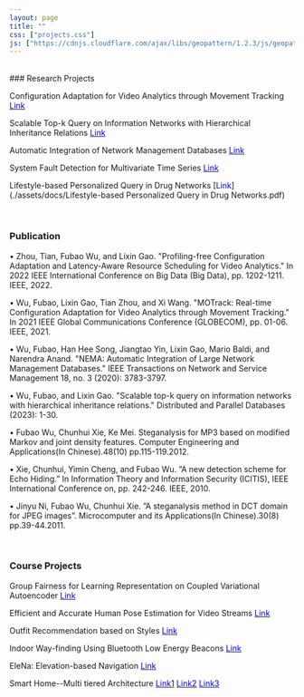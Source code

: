 ```yaml
---
layout: page
title: ""
css: ["projects.css"]
js: ["https://cdnjs.cloudflare.com/ajax/libs/geopattern/1.2.3/js/geopattern.min.js", "projects.js"]
---
```


<br />
### Research Projects

Configuration Adaptation for Video Analytics through Movement Tracking [<span style="color:blue;">Link</span>](./assets/docs/GLOBECOM_Video_Analytics.pdf)

Scalable Top-k Query on Information Networks with Hierarchical Inheritance Relations [<span style="color:blue;">Link</span>](./assets/docs/Graph_query_paper.pdf)

Automatic Integration of Network Management Databases [<span style="color:blue;">Link</span>](./assets/docs/NEMA.pdf)

System Fault Detection for Multivariate Time Series [<span style="color:blue;">Link</span>](./assets/docs/Bentley_intern_System_fault_detection_for_multivariate_time_series.pdf)

Lifestyle-based Personalized Query in Drug Networks [<span style="color:blue;">Link</span>](./assets/docs/Lifestyle-based Personalized Query in Drug Networks.pdf)

<br />

### Publication

• Zhou, Tian, Fubao Wu, and Lixin Gao. "Profiling-free Configuration Adaptation and Latency-Aware Resource Scheduling for Video Analytics." In 2022 IEEE International Conference on Big Data (Big Data), pp. 1202-1211. IEEE, 2022.

• Wu, Fubao, Lixin Gao, Tian Zhou, and Xi Wang. "MOTrack: Real-time Configuration Adaptation for Video Analytics through Movement Tracking." In 2021 IEEE Global Communications Conference (GLOBECOM), pp. 01-06. IEEE, 2021.

• Wu, Fubao, Han Hee Song, Jiangtao Yin, Lixin Gao, Mario Baldi, and Narendra Anand. "NEMA: Automatic Integration of Large Network Management Databases." IEEE Transactions on Network and Service Management 18, no. 3 (2020): 3783-3797.

• Wu, Fubao, and Lixin Gao. "Scalable top-k query on information networks with hierarchical inheritance relations." Distributed and Parallel Databases (2023): 1-30.

• Fubao Wu, Chunhui Xie, Ke Mei. Steganalysis for MP3 based on modified Markov and joint density features.
Computer Engineering and Applications(In Chinese).48(10) pp.115-119.2012.

• Xie, Chunhui, Yimin Cheng, and Fubao Wu. ”A new detection scheme for Echo Hiding.” In Information Theory
and Information Security (ICITIS), IEEE International Conference on, pp. 242-246. IEEE, 2010.

• Jinyu Ni, Fubao Wu, Chunhui Xie. ”A steganalysis method in DCT domain for JPEG images”. Microcomputer
and its Applications(In Chinese).30(8) pp.39-44.2011.

<br />

### Course Projects

Group Fairness for Learning Representation on Coupled Variational Autoencoder [<span style="color:blue;">Link</span>](./assets/docs/COMPSCI689_project_FubaoWu.pdf)

Efficient and Accurate Human Pose Estimation for Video Streams [<span style="color:blue;">Link</span>](./assets/docs/CS670_project_report_FubaoWu.pdf)

Outfit Recommendation based on Styles [<span style="color:blue;">Link</span>](./assets/docs/final_version_Outfit_recommendation.pdf)

Indoor Way-finding Using Bluetooth Low Energy Beacons [<span style="color:blue;">Link</span>](./assets/docs/indoorNavigation.pdf)

EleNa: Elevation-based Navigation [<span style="color:blue;">Link</span>](./assets/docs/Final-report-EleNa-Elevation-based-Navigation.pdf)

Smart Home--Multi tiered Architecture [<span style="color:blue;">Link1</span>](./assets/docs/OSProject_phase1.pdf) [<span style="color:blue;">Link2</span>](./assets/docs/OSProject_phase2.pdf) [<span style="color:blue;">Link3</span>](./assets/docs/OSProject_phase3.pdf)

